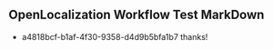 ## OpenLocalization Workflow Test MarkDown
* a4818bcf-b1af-4f30-9358-d4d9b5bfa1b7 thanks!

<!--HONumber=Aug16_HO1-->


